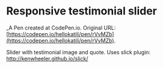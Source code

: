 # Responsive testimonial slider
 _A Pen created at CodePen.io. Original URL: [https://codepen.io/hellokatili/pen/rVvMZb](https://codepen.io/hellokatili/pen/rVvMZb).

 Slider with testimonial image and quote. Uses slick plugin: http://kenwheeler.github.io/slick/